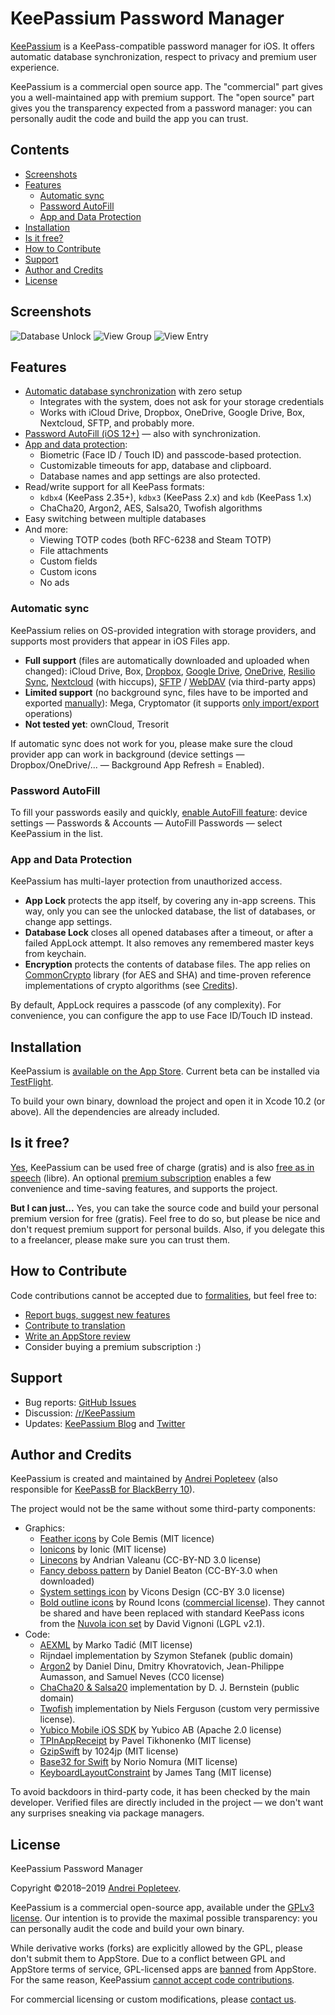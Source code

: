 # KeePassium Password Manager

[KeePassium](https://keepassium.com) is a KeePass-compatible password manager for iOS. It offers automatic database synchronization, respect to privacy and premium user experience.

KeePassium is a commercial open source app. The "commercial" part gives you a well-maintained app with premium support. The "open source" part gives you the transparency expected from a password manager: you can personally audit the code and build the app you can trust.

## Contents

- [Screenshots](#screenshots)
- [Features](#features)
	- [Automatic sync](#automatic-sync)
	- [Password AutoFill](#password-autofill)
	- [App and Data Protection](#app-and-data-protection)
- [Installation](#installation)
- [Is it free?](#is-it-free)
- [How to Contribute](#how-to-contribute)
- [Support](#support)
- [Author and Credits](#author-and-credits)
- [License](#license)

## Screenshots

![Database Unlock](https://keepassium.com/img/github/unlock-db_w250.png) ![View Group](https://keepassium.com/img/github/view-group_w250.png) ![View Entry](https://keepassium.com/img/github/view-entry_w250.png)

## Features

* [Automatic database synchronization](#automatic-sync) with zero setup
	- Integrates with the system, does not ask for your storage credentials
	- Works with iCloud Drive, Dropbox, OneDrive, Google Drive, Box, Nextcloud, SFTP, and probably more.
* [Password AutoFill (iOS 12+)](#password-autofill) — also with synchronization.
* [App and data protection](#app-and-data-protection):
	- Biometric (Face ID / Touch ID) and passcode-based protection.
	- Customizable timeouts for app, database and clipboard.
	- Database names and app settings are also protected.
* Read/write support for all KeePass formats:
	- `kdbx4` (KeePass 2.35+), `kdbx3` (KeePass 2.x) and `kdb` (KeePass 1.x)
	- ChaCha20, Argon2, AES, Salsa20, Twofish algorithms
* Easy switching between multiple databases
* And more:
	- Viewing TOTP codes (both RFC-6238 and Steam TOTP)
	- File attachments
	- Custom fields
	- Custom icons
	- No ads

### Automatic sync

KeePassium relies on OS-provided integration with storage providers, and supports most providers that appear in iOS Files app.

* __Full support__ (files are automatically downloaded and uploaded when changed): iCloud Drive, Box, [Dropbox](https://keepassium.com/articles/sync-ios-keepass-with-dropbox/), [Google Drive](https://keepassium.com/articles/sync-ios-keepass-with-google-drive/), [OneDrive](https://keepassium.com/articles/sync-ios-keepass-with-onedrive/), [Resilio Sync](https://keepassium.com/articles/sync-ios-keepass-with-resilio-sync/), [Nextcloud](https://keepassium.com/articles/sync-ios-keepass-with-nextcloud/) (with hiccups), [SFTP](https://keepassium.com/articles/sync-ios-keepass-with-ftp-sftp/) / [WebDAV](https://keepassium.com/articles/sync-ios-keepass-with-webdav/) (via third-party apps)
* __Limited support__ (no background sync, files have to be imported and exported [manually](https://keepassium.com/articles/how-to-sync-database-manually/)): Mega, Cryptomator (it supports [only import/export](https://github.com/cryptomator/cryptomator-ios/issues/98#issuecomment-402446441) operations)
* __Not tested yet__: ownCloud, Tresorit

If automatic sync does not work for you, please make sure the cloud provider app can work in background (device settings — Dropbox/OneDrive/... — Background App Refresh = Enabled). 


### Password AutoFill

To fill your passwords easily and quickly, [enable AutoFill feature](https://keepassium.com/articles/how-to-setup-autofill/): device settings — Passwords & Accounts — AutoFill Passwords — select KeePassium in the list.

### App and Data Protection

KeePassium has multi-layer protection from unauthorized access.

- __App Lock__ protects the app itself, by covering any in-app screens. This way, only you can see the unlocked database, the list of databases, or change app settings. 
- __Database Lock__ closes all opened databases after a timeout, or after a failed AppLock attempt. It also removes any remembered master keys from keychain.
- __Encryption__ protects the contents of database files. The app relies on [CommonCrypto](https://opensource.apple.com/source/CommonCrypto/) library (for AES and SHA) and time-proven reference implementations of crypto algorithms (see [Credits](#author-and-credits)).
 
By default, AppLock requires a passcode (of any complexity). For convenience, you can configure the app to use Face ID/Touch ID instead.


## Installation

KeePassium is [available on the App Store](https://apps.apple.com/us/app/id1435127111). Current beta can be installed via [TestFlight](https://testflight.apple.com/join/y8R6iLlK). 

To build your own binary, download the project and open it in Xcode 10.2 (or above). All the dependencies are already included.


## Is it free?

[Yes](https://keepassium.com/articles/is-keepassium-free/), KeePassium can be used free of charge (gratis) and is also [free as in speech](#license) (libre). An optional [premium subscription](https://keepassium.com/articles/why-upgrade-to-premium/) enables a few convenience and time-saving features, and supports the project.

**But I can just...** Yes, you can take the source code and build your personal premium version for free (gratis). Feel free to do so, but please be nice and don't request premium support for personal builds. Also, if you delegate this to a freelancer, please make sure you can trust them. 


## How to Contribute

Code contributions cannot be accepted due to [formalities](#license), but feel free to:

- [Report bugs, suggest new features](https://github.com/keepassium/KeePassium/issues)
- [Contribute to translation](https://github.com/keepassium/KeePassium-L10n)
- [Write an AppStore review](https://apps.apple.com/us/app/id1435127111)
- Consider buying a premium subscription :)

## Support

- Bug reports: [GitHub Issues](https://github.com/keepassium/KeePassium/issues)
- Discussion: [/r/KeePassium](https://reddit.com/r/KeePassium)
- Updates: [KeePassium Blog](https://keepassium.com/blog/) and [Twitter](https://twitter.com/keepassium)


## Author and Credits

KeePassium is created and maintained by [Andrei Popleteev](http://popleteev.com) (also responsible for [KeePassB for BlackBerry 10](https://github.com/anmipo/keepassb)).

The project would not be the same without some third-party components:

* Graphics:
	- [Feather icons](https://feathericons.com) by Cole Bemis (MIT licence) 	
	- [Ionicons](http://ionicons.com) by Ionic (MIT license)
	- [Linecons](https://designmodo.com/linecons-free/) by Andrian Valeanu (CC-BY-ND 3.0 license)
	- [Fancy deboss pattern](http://subtlepatterns.com) by Daniel Beaton (CC-BY-3.0 when downloaded)
	- [System settings icon](https://www.iconfinder.com/icons/2697651/apple_configuration_control_gear_preferences_setting_settings_icon) by Vicons Design (CC-BY 3.0 license)
	- [Bold outline icons](https://roundicons.com/boldicons-outline-icons-set/) by Round Icons ([commercial license](https://roundicons.com/usage-license/)). They cannot be shared and have been replaced with standard KeePass icons from the [Nuvola icon set](https://en.wikipedia.org/wiki/Nuvola) by David Vignoni (LGPL v2.1).
* Code:
	- [AEXML](https://github.com/tadija/AEXML) by Marko Tadić (MIT license) 	
	- Rijndael implementation by Szymon Stefanek (public domain)
	- [Argon2](https://github.com/P-H-C/phc-winner-argon2) by Daniel Dinu, Dmitry Khovratovich, Jean-Philippe Aumasson, and Samuel Neves (CC0 license)
	- [ChaCha20 & Salsa20](https://cr.yp.to/salsa20.html) implementation by D. J. Bernstein (public domain)
	- [Twofish](http://www.cartotype.com/downloads/twofish/twofish.cpp) implementation by Niels Ferguson (custom very permissive license).
	- [Yubico Mobile iOS SDK](https://github.com/Yubico/yubikit-ios) by Yubico AB (Apache 2.0 license)
	- [TPInAppReceipt](https://github.com/tikhop/TPInAppReceipt) by Pavel Tikhonenko (MIT license)
	- [GzipSwift](https://github.com/1024jp/GzipSwift) by 1024jp (MIT license)
	- [Base32 for Swift](https://github.com/norio-nomura/Base32) by Norio Nomura (MIT license)
	- [KeyboardLayoutConstraint](https://github.com/MengTo/Spring/blob/master/Spring/KeyboardLayoutConstraint.swift) by James Tang (MIT license)

To avoid backdoors in third-party code, it has been checked by the main developer. Verified files are directly included in the project — we don't want any surprises sneaking via package managers.

## License

KeePassium Password Manager

Copyright ©2018–2019 [Andrei Popleteev](http://popleteev.com).

KeePassium is a commercial open-source app, available under the  [GPLv3 license](https://choosealicense.com/licenses/gpl-3.0/). Our intention is to provide the maximal possible transparency: you can personally audit the code and build your own binary. 

While derivative works (forks) are explicitly allowed by the GPL, please don't submit them to AppStore. Due to a conflict between GPL and AppStore terms of service, GPL-licensed apps are [banned](https://www.fsf.org/blogs/licensing/more-about-the-app-store-gpl-enforcement) from AppStore. For the same reason, KeePassium [cannot accept code contributions](https://apple.stackexchange.com/questions/6109/is-it-possible-to-have-gpl-software-in-the-mac-app-store).

For commercial licensing or custom modifications, please [contact us](info@keepassium.com).
